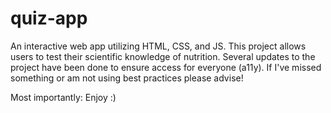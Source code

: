 # quiz-app
An interactive web app utilizing HTML, CSS, and JS.
This project allows users to test their scientific knowledge of nutrition.
Several updates to the project have been done to ensure access for everyone (a11y).
If I've missed something or am not using best practices please advise!

Most importantly: Enjoy :)

